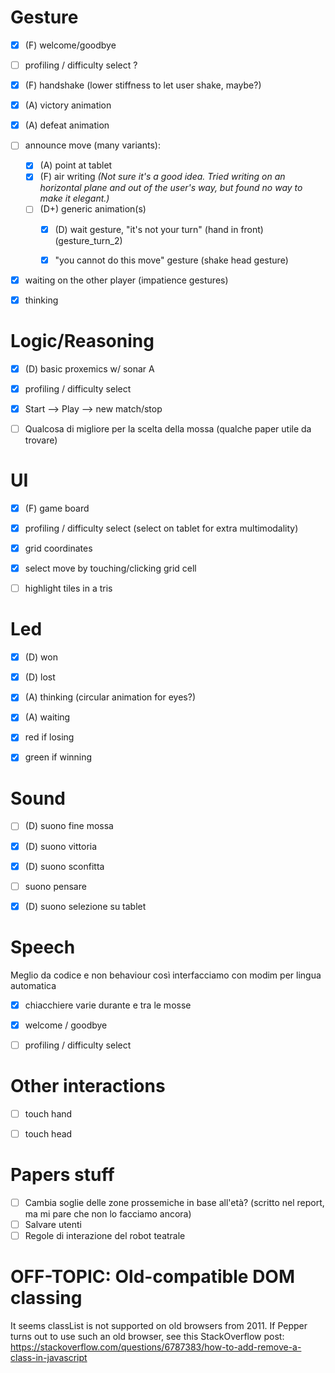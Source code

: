 # Gesture 
- [X] (F) welcome/goodbye

- [ ] profiling / difficulty select ? 

- [X] (F) handshake (lower stiffness to let user shake, maybe?)

- [X] (A) victory animation

- [X] (A) defeat animation

- [ ] announce move (many variants):
    - [X] (A) point at tablet
    - [X] (F) air writing *(Not sure it's a good idea. Tried writing on an horizontal plane and out of the user's way, but found no way to make it elegant.)*
    - [ ] (D+) generic animation(s)
        - [X] (D) wait gesture, "it's not your turn" (hand in front) (gesture_turn_2)
        - [X] "you cannot do this move" gesture (shake head gesture)


- [X] waiting on the other player (impatience gestures)

- [X] thinking



# Logic/Reasoning

- [X] (D) basic proxemics w/ sonar A
- [X] profiling / difficulty select
- [X] Start --> Play --> new match/stop
- [ ] Qualcosa di migliore per la scelta della mossa (qualche paper utile da trovare)


# UI

- [X] (F) game board
- [X] profiling / difficulty select (select on tablet for extra multimodality)
- [X] grid coordinates
- [X] select move by touching/clicking grid cell
- [ ] highlight tiles in a tris



# Led

- [X] (D) won
- [X] (D) lost
- [X] (A) thinking (circular animation for eyes?) 
- [X] (A) waiting 
- [X] red if losing
- [X] green if winning


# Sound

- [ ] (D) suono fine mossa 
- [X] (D) suono vittoria 
- [X] (D) suono sconfitta 
- [ ] suono pensare 
- [X] (D) suono selezione su tablet 


# Speech
Meglio da codice e non behaviour così interfacciamo con modim per lingua automatica

- [X] chiacchiere varie durante e tra le mosse
- [X] welcome / goodbye
- [ ] profiling / difficulty select


# Other interactions

- [ ] touch hand
- [ ] touch head


# Papers stuff

- [ ] Cambia soglie delle zone prossemiche in base all'età? (scritto nel report, ma mi pare che non lo facciamo ancora)
- [ ] Salvare utenti
- [ ] Regole di interazione del robot teatrale

# OFF-TOPIC: Old-compatible DOM classing

It seems classList is not supported on old browsers from 2011.
If Pepper turns out to use such an old browser, see this StackOverflow post:
https://stackoverflow.com/questions/6787383/how-to-add-remove-a-class-in-javascript
